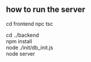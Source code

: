 ## how to run the server

cd frontend
npc tsc

cd ../backend  
npm install  
node ./init/db_init.js  
node server
